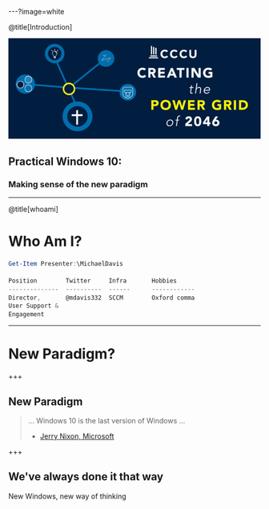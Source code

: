 ---?image=white

@title[Introduction]

![COT Logo](assets/cot-banner.jpg)

## Practical Windows 10:
### Making sense of the new paradigm

---

@title[whoami]

# Who Am I?

```powershell
Get-Item Presenter:\MichaelDavis

Position        Twitter     Infra       Hobbies
--------------  ----------  ------      ------------
Director,       @mdavis332  SCCM        Oxford comma
User Support &
Engagement
```
<!---
@fa[university]Director for User Support & Engagement at LeTourneau University
@fa[twitter][@mdavis332](https://twitter.com/mdavis332) 
@fa[terminal](contributor to open source PowerShell projects)
@fa[cubes](user of SCCM since 2007)
@fa[paragraph](and fan of the oxford comma)
-->
---

# New Paradigm?

+++

## New Paradigm

> ... Windows 10 is the last version of Windows ...
> - [Jerry Nixon, Microsoft](https://channel9.msdn.com/Events/Ignite/2015/BRK2352)

+++

## We've always done it that way

New Windows, new way of thinking